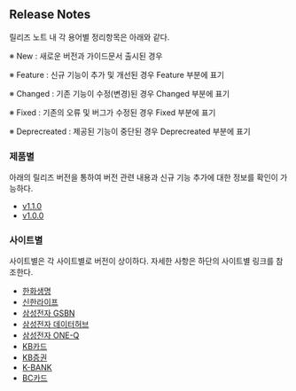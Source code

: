 ## Release Notes
 릴리즈 노트 내 각 용어별 정리항목은 아래와 같다.
 
※ New : 새로운 버전과 가이드문서 출시된 경우

※ Feature : 신규 기능이 추가 및 개선된 경우 Feature 부분에 표기 

※ Changed : 기존 기능이 수정(변경)된 경우 Changed 부분에 표기

※ Fixed : 기존의 오류 및 버그가 수정된 경우 Fixed 부분에 표기

※ Deprecreated : 제공된 기능이 중단된 경우 Deprecreated 부분에 표기
### 제품별
아래의 릴리즈 버전을 통하여 버전 관련 내용과 신규 기능 추가에 대한 정보를 확인이 가능하다.
  - [v1.1.0](#v1.1.0)
  - [v1.0.0](https://github.com/JUOHJANG/Document/blob/main/v1.0.0.md)

### 사이트별
사이트별은 각 사이트별로 버전이 상이하다. 자세한 사항은 하단의 사이트별 링크를 참조한다.
  - [한화생명](https://github.com/JUOHJANG/Document/blob/main/%ED%95%9C%ED%99%94%EC%83%9D%EB%AA%85.md)
  - [신한라이프](신한라이프)
  - [삼성전자 GSBN](삼성전자GSBN)
  - [삼성전자 데이터허브](삼성전자데이터허브)
  - [삼성전자 ONE-Q](삼성전자ONE-Q)
  - [KB카드](KB카드)
  - [KB증권](KB증권)
  - [K-BANK](K-BANK)
  - [BC카드](BC카드)

